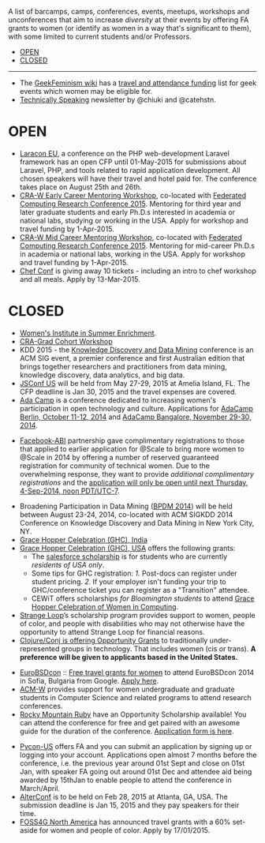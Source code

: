 A list of barcamps, camps, conferences, events, meetups, workshops and unconferences that aim to increase _diversity_ at their events by offering FA grants to women (or identify as women in a way that's significant to them), with some limited to current students and/or Professors.

- [OPEN](#open)
- [CLOSED](#closed)

---- 

- The [GeekFeminism wiki](http://geekfeminism.wikia.com/wiki/Geek_Feminism_Wiki) has a [travel and attendance funding](http://geekfeminism.wikia.com/wiki/Travel_funding) list for geek events which women may be eligible for.
- [Technically Speaking](http://tinyletter.com/techspeak) newsletter by @chiuki and @catehstn.

# OPEN
+ [Laracon EU](http://laracon.eu), a conference on the PHP web-development Laravel framework has an open CFP until 01-May-2015 for submissions about Laravel, PHP, and tools related to rapid application development. All chosen speakers will have their travel and hotel paid for. The conference takes place on August 25th and 26th. 
+ [CRA-W Early Career Mentoring
Workshop](http://cra-w.org/ArticleDetails/tabid/77/ArticleID/50/Career-Mentoring-Workshop-CMW.aspx),
co-located with [Federated Computing Research Conference
2015](http://fcrc.acm.org/). Mentoring for
third year and later graduate students and early Ph.D.s
interested in academia or national labs, studying or working in the USA. Apply for workshop and travel funding
by 1-Apr-2015.
+ [CRA-W Mid Career Mentoring
Workshop](http://cra-w.org/ArticleDetails/tabid/77/ArticleID/45/Mid-Career-Mentoring-Workshop-Mid-CMW.aspx),
co-located with [Federated Computing Research Conference
2015](http://fcrc.acm.org/). Mentoring for
mid-career Ph.D.s in academia or national labs, working in the USA. Apply for workshop and travel funding
by 1-Apr-2015.
+ [Chef Conf](https://www.chef.io/blog/2015/03/05/apply-for-a-chefconf-2015-diversity-scholarship-by-march-13/) is giving away 10 tickets - including an intro to chef workshop and all meals. Apply by 13-Mar-2015. 


# CLOSED 
+ [Women's Institute in Summer Enrichment](https://www.truststc.org/wise/).
+ [CRA-Grad Cohort Workshop](http://cra-w.org/ArticleDetails/tabid/77/ArticleID/55/Default.aspx)
+ KDD 2015 - the [Knowledge Discovery and Data Mining](http://www.kdd.org/kdd2015/) conference is an ACM SIG event, a premier conference and first Australian edition that brings together researchers and practitioners from data mining, knowledge discovery, data analytics, and big data.
+ [JSConf US](http://2015.jsconf.us/call-for-speakers.html) will be held from May 27-29, 2015 at Amelia Island, FL. The CFP deadline is Jan 30, 2015 and the travel expenses are covered.
+ [Ada Camp](http://adacamp.org/) is a conference dedicated to increasing women's participation in open technology and culture. Applications for [AdaCamp Berlin, October 11-12, 2014](http://berlin.adacamp.org/apply/) and [AdaCamp Bangalore, November 29-30, 2014](http://bangalore.adacamp.org/apply/).
- [Facebook-ABI](https://code.facebook.com/atscale) partnership gave complimentary registrations to those that applied to earlier application for @Scale to bring more women to @Scale in 2014 by offering a number of reserved guaranteed registration for community of technical women. Due to the overwhelming response, they want to provide *additional complimentary registrations* and the [application will only be open until next Thursday, 4-Sep-2014, noon PDT/UTC-7](https://docs.google.com/forms/d/1UuZxxPVtXAj42V5jV5VgEZMMfpG7UecWyvZqjEvWHs0/viewform).
+ Broadening Participation in Data Mining ([BPDM 2014](http://www.dataminingshop.com/2014/index.php)) will be held between August 23-24, 2014, co-located with ACM SIGKDD 2014 Conference on Knowledge Discovery and Data Mining in New York City, NY.
+ [Grace Hopper Celebration (GHC), India](http://gracehopper.org.in/)
+ [Grace Hopper Celebration (GHC), USA](http://gracehopper.org/) offers the following grants: 
   - The [salesforce scholarship](http://gracehopper.salesforceux.com) is for students who are currently *residents of USA only*. 
   - Some tips for GHC registration: *1.* Post-docs can register under student pricing. *2.* If your employer isn't funding your trip to GHC/conference ticket you can register as a "Transition" attendee.
   - CEWiT offers scholarships *for Bloomington students* to attend [Grace Hopper Celebration of Women in Computing](http://cewit.indiana.edu/news/ghc-scholarship.shtml).
+ [Strange Loop](https://thestrangeloop.com/attendees/diversity-scholarships)’s scholarship program provides support to women, people of color, and people with disabilities who may not otherwise have the opportunity to attend Strange Loop for financial reasons.
+ [Clojure/Conj is offering Opportunity Grants](http://clojure-conj.org/grants) to traditionally under-represented groups in technology. That includes women (cis or trans). __A preference will be given to applicants based in the United States.__
- [EuroBSDcon](http://2014.eurobsdcon.org/) :: [Free travel grants for women](http://geekfeminism.org/2014/08/23/quick-hit-free-tracavel-grants-for-women-to-attend-eurobsdcon-2014-in-sofia-bulgaria/) to attend EuroBSDcon 2014 in Sofia, Bulgaria from Google. [Apply here](https://docs.google.com/spreadsheet/viewform?formkey=dHpHa1JJbTFSY2ZOTHFSUXEyUzNGY2c6MA).
- [ACM-W](http://women.acm.org/scholarship) provides support for women undergraduate and graduate students in Computer Science and related programs to attend research conferences.
- [Rocky Mountain Ruby](http://rockymtnruby.com/) have an Opportunity Scholarship available! You can attend the conference for free and get paired with an awesome guide for the duration of the conference. [Application form is here](https://docs.google.com/forms/d/1g1nP_XVAMm06KyxiwBmtkWhU2p7juUPRJj9cNzpz5yU/viewform).
+ [Pycon-US](https://us.pycon.org/2015/assistance/) offers FA and you can submit an application by signing up or logging into your account. Applications open almost 7 months before the conference, i.e. the previous year around 01st Sept and close on 01st Jan, with speaker FA going out around 01st Dec and attendee aid being awarded by 15thJan to enable people to attend the conference in March/April.
+ [AlterConf](http://www.alterconf.com/speak) is to be held on Feb 28, 2015 at Atlanta, GA, USA. The submission deadline is Jan 15, 2015 and they pay speakers for their time. 
+ [FOSS4G North America](https://2015.foss4g-na.org/news/foss4g-na-2015-conference-grants) has announced travel grants with a 60% set-aside for women and people of color. Apply by 17/01/2015.




